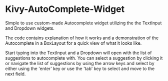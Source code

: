 # Kivy-AutoComplete-Widget
Simple to use custom-made Autocomplete widget utilizing the the TextInput and Dropdown widgets.

The code contains explanation of how it works and a demonstration of the Autocomplete in a BoxLayout for a quick view of what it looks like.

Start typing into the TextInput and a Dropdown will open with the list of suggestions to autocomplete with. You can select a suggestion by clicking it or navigate the list of suggestions by using the arrow keys and select by either using the 'enter' key or use the 'tab' key to select and move to the next field.
